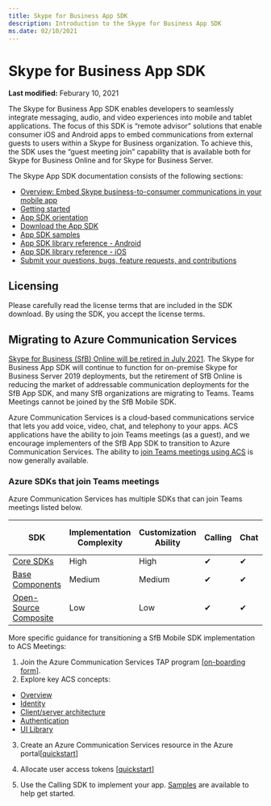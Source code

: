 ```yaml
---
title: Skype for Business App SDK
description: Introduction to the Skype for Business App SDK
ms.date: 02/10/2021
---
```

# Skype for Business App SDK

 **Last modified:** Feburary 10, 2021

The Skype for Business App SDK enables developers to seamlessly integrate messaging, audio, and video experiences into mobile and tablet applications. The focus of this SDK is “remote advisor” solutions that enable consumer iOS and Android apps to embed communications from external guests to users within a Skype for Business organization.  To achieve this, the SDK uses the “guest meeting join” capability that is available both for Skype for Business Online and for Skype for Business Server.  

The Skype App SDK documentation consists of the following sections:

- [Overview: Embed Skype business-to-consumer communications in your mobile app](EmbedSkypeB2Ccomms.md)
- [Getting started](GettingStarted.md)
- [App SDK orientation](Orientation.md)
- [Download the App SDK](Download.md)
- [App SDK samples](Samples.md)
- [App SDK library reference - Android](https://aka.ms/sfbAppSDKRef_Android)
- [App SDK library reference - iOS](https://aka.ms/sfbAppSDKRef_iOS)
- [Submit your questions, bugs, feature requests, and contributions](Feedback.md)

## Licensing

Please carefully read the license terms that are included in the SDK download.  By using the SDK, you accept the license terms.


## Migrating to Azure Communication Services
[Skype for Business (SfB) Online will be retired in July 2021](https://techcommunity.microsoft.com/t5/microsoft-teams-blog/skype-for-business-online-to-be-retired-in-2021/ba-p/777833). The Skype for Business App SDK will continue to function for on-premise Skype for Business Server 2019 deployments, but the retirement of SfB Online is reducing the market of addressable communication deployments for the SfB App SDK, and many SfB organizations are migrating to Teams. Teams Meetings cannot be joined by the SfB Mobile SDK. 

Azure Communication Services is a cloud-based communications service that lets you add voice, video, chat, and telephony to your apps. ACS applications have the ability to join Teams meetings (as a guest), and we encourage implementers of the SfB App SDK to transition to Azure Communication Services. The ability to [join Teams meetings using ACS](/azure/communication-services/concepts/join-teams-meeting) is now generally available.

### Azure SDKs that join Teams meetings

Azure Communication Services has multiple SDKs that can join Teams meetings listed below. 

|SDK| Implementation Complexity|	Customization Ability|	Calling| Chat| [Join Teams Meetings](https://docs.microsoft.com/azure/communication-services/concepts/voice-video-calling/teams-interop)
|---|---|---|---|---|---|
|[Core SDKs](https://docs.microsoft.com/azure/communication-services/concepts/sdk-options)|High|High|✔|✔ |✔|
|[Base Components](https://docs.microsoft.com/azure/communication-services/concepts/ui-framework/ui-sdk-overview)|Medium|Medium|✔|✔|✔|
|[Open-Source Composite](https://docs.microsoft.com/azure/communication-services/concepts/ui-framework/ui-sdk-overview)|Low|Low|✔|✔|✔|

More specific guidance for transitioning a SfB Mobile SDK implementation to ACS Meetings:

1. Join the Azure Communication Services TAP program [[on-boarding form](https://aka.ms/ACS-EarlyAdopter)]. 
2. Explore key ACS concepts: 
 - [Overview](https://docs.microsoft.com/azure/communication-services/overview)
 - [Identity](https://docs.microsoft.com/azure/communication-services/concepts/identity-model)
 - [Client/server architecture](https://docs.microsoft.com/azure/communication-services/concepts/client-and-server-architecture)
 - [Authentication](https://docs.microsoft.com/azure/communication-services/concepts/authentication?tabs=csharp)
 - [UI Library](https://azure.github.io/communication-ui-library/)
3. Create an Azure Communication Services resource in the Azure portal[[quickstart](https://docs.microsoft.com/azure/communication-services/quickstarts/create-communication-resource?tabs=windows&pivots=platform-azp)]
4.  Allocate user access tokens [[quickstart](https://docs.microsoft.com/azure/communication-services/quickstarts/access-tokens?pivots=programming-language-csharp)]

5.   Use the Calling SDK to implement your app. [Samples](https://docs.microsoft.com/azure/communication-services/samples/calling-hero-sample?pivots=platform-ios) are available to help get started.
